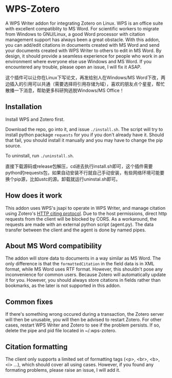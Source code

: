 # WPS-Zotero

A WPS Writer addon for integrating Zotero on Linux. WPS is an office suite with excellent compatiblity to MS Word. For scientific workers to migrate from Windows to GNU/Linux, a good Word processor with citation management support has always been a great obstacle. With this addon, you can add/edit citations in documents created with MS Word and send your documents created with WPS Writer to others to edit in MS Word. By design, it should provide a seamless experience for people who work in an environment where everyone else use Windows and MS Word. If you encountered any trouble, please open an issue, I will fix it ASAP.

这个插件可以让你在Linux下写论文，再发给别人在Windows/MS Word下改，两边插入的引用可以共通（需要选择将引用存储为域），喜欢的朋友点个星星，帮忙散播一下消息，帮助更多科研狗逃脱Windows/MS Office！

## Installation

Install WPS and Zotero first.

Download the repo, go into it, and issue `./install.sh`. The script will try to install python package `requests` for you if you don't already have it. Should that fail, you should install it manually and you may have to change the pip source.

To uninstall, run `./uninstall.sh`.

直接下载源码或release包解压，cd进去执行install.sh即可，这个插件需要python的requests包，如果自动安装不行就自己手动安装，有些网络环境可能要换个pip源，比如ustc的源。卸载就运行uninstal.sh即可。

## How does it work

This addon uses WPS's jsapi to operate in WPS Writer, and manage citation using Zotero's [HTTP citing protocol](https://www.zotero.org/support/dev/client_coding/http_integration_protocol). Due to the host permissions, direct http requests from the client will be blocked by CORS. As a workaround, the requests are made with an external python script (agent.py). The data transfer between the client and the agent is done by named pipes.

## About MS Word compatibility

The addon will store data to documents in a way similar as MS Word. The only difference is that the `formattedCitation` in the field data is in XML format, while MS Word uses RTF format. However, this shouldn't pose any inconvenience for common users. Because Zotero will automatically update it for you. However, you should always store citations in fields rather than bookmarks, as the later is not supported in this addon.

## Common fixes

If there's something wrong occured during a transaction, the Zotero server will then be unusable, you will then be advised to restart Zotero. For other cases, restart WPS Writer and Zotero to see if the problem persists. If so, delete the pipe and pid file located in ~/.wps-zotero.

## Citation formatting

The client only supports a limited set of formatting tags (\<p\>, \<br\>, \<b\>, \<i\> ...), which should cover all using cases. However, if you found any formating problems, please raise an issue, I will add it.
